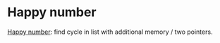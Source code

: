 # Happy number

[Happy number](https://leetcode.com/problems/happy-number/): find cycle in list with additional memory / two pointers.
